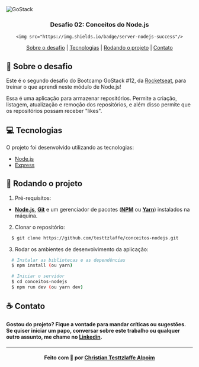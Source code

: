 <img alt="GoStack" src="https://storage.googleapis.com/golden-wind/bootcamp-gostack/header-desafios.png" />

<h3 align="center">
  Desafio 02: Conceitos do Node.js
</h3>

<div align="center">
    
    <img src="https://img.shields.io/badge/server-nodejs-success"/>
    
   
</div>

<p align="center">
  <a href="#sobre">Sobre o desafio</a> | 
  <a href="#tecnologias">Tecnologias</a> | 
  <a href="#run">Rodando o projeto</a> | 
  <a href="#contato">Contato</a>
</p>

<a id="sobre"></a>

## :rocket: Sobre o desafio

Este é o segundo desafio do Bootcamp GoStack #12, da <a href="https://rocketseat.com.br/">Rocketseat</a>, para treinar o que aprendi neste módulo de Node.js!

Essa é uma aplicação para armazenar repositórios. Permite a criação, listagem, atualização e remoção dos repositórios, e além disso permite que os repositórios possam receber "likes".

## :computer: Tecnologias

O projeto foi desenvolvido utilizando as tecnologias:

- [Node.js](https://nodejs.org/en/)
- [Express](https://expressjs.com/)

<a id="run"></a>

## :running: Rodando o projeto

1. Pré-requisitos:

- **[Node.js](https://nodejs.org/en/)**, **[Git](https://git-scm.com/)** e um gerenciador de pacotes (**[NPM](https://www.npmjs.com/)** ou **[Yarn](https://yarnpkg.com/)**) instalados na máquina.

2. Clonar o repositório:

```sh
  $ git clone https://github.com/testtzlaffe/conceitos-nodejs.git
```

3. Rodar os ambientes de desenvolvimento da aplicação:

```sh
  # Instalar as bibliotecas e as dependências
  $ npm install (ou yarn)

  # Iniciar o servidor
  $ cd conceitos-nodejs
  $ npm run dev (ou yarn dev)
```

<a id="contato"></a>

## :coffee: Contato

<h4>
    Gostou do projeto? Fique a vontade para mandar críticas ou sugestões. Se quiser iniciar um papo, conversar sobre este trabalho ou qualquer outro assunto, me chame no <a href="https://www.linkedin.com/in/christian-testtzlaffe-alpoim/" target="_blank">Linkedin</a>.
</h4>

---

<h4 align="center">
    Feito com 💜 por <a href="https://www.linkedin.com/in/christian-testtzlaffe-alpoim/" target="_blank">Christian Testtzlaffe Alpoim</a>
</h4>
